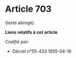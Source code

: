 # Article 703

(texte abrogé).

**Liens relatifs à cet article**

_Codifié par_:

  - Décret n°55-433 1955-04-16
